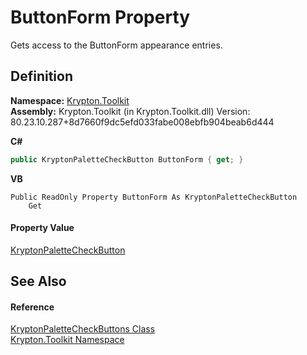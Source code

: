 # ButtonForm Property


Gets access to the ButtonForm appearance entries.



## Definition
**Namespace:** <a href="79d2eac2-21f4-54ff-7552-b20c33c30600.md">Krypton.Toolkit</a>  
**Assembly:** Krypton.Toolkit (in Krypton.Toolkit.dll) Version: 80.23.10.287+8d7660f9dc5efd033fabe008ebfb904beab6d444

**C#**
``` C#
public KryptonPaletteCheckButton ButtonForm { get; }
```
**VB**
``` VB
Public ReadOnly Property ButtonForm As KryptonPaletteCheckButton
	Get
```



#### Property Value
<a href="e5919dce-ee1c-5b92-483c-a98a544c15d8.md">KryptonPaletteCheckButton</a>

## See Also


#### Reference
<a href="00c16cea-f3c9-8545-2cf4-a1cae29b78e8.md">KryptonPaletteCheckButtons Class</a>  
<a href="79d2eac2-21f4-54ff-7552-b20c33c30600.md">Krypton.Toolkit Namespace</a>  
